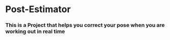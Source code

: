 # Post-Estimator

### This is a Project that helps you correct your pose when you are working out in real time
